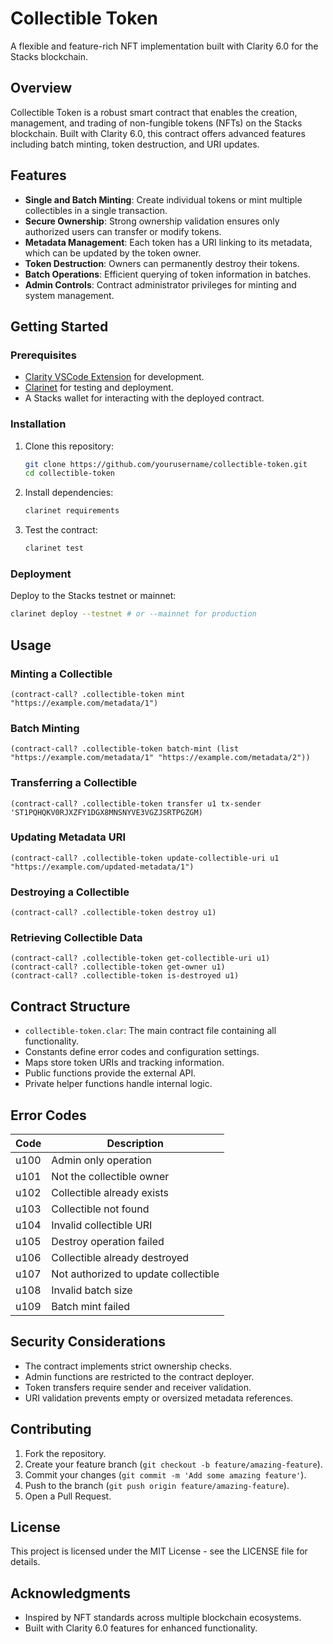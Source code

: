 # Collectible Token

A flexible and feature-rich NFT implementation built with Clarity 6.0 for the Stacks blockchain.

## Overview

Collectible Token is a robust smart contract that enables the creation, management, and trading of non-fungible tokens (NFTs) on the Stacks blockchain. 
Built with Clarity 6.0, this contract offers advanced features including batch minting, token destruction, and URI updates.

## Features

- **Single and Batch Minting**: Create individual tokens or mint multiple collectibles in a single transaction.
- **Secure Ownership**: Strong ownership validation ensures only authorized users can transfer or modify tokens.
- **Metadata Management**: Each token has a URI linking to its metadata, which can be updated by the token owner.
- **Token Destruction**: Owners can permanently destroy their tokens.
- **Batch Operations**: Efficient querying of token information in batches.
- **Admin Controls**: Contract administrator privileges for minting and system management.

## Getting Started

### Prerequisites

- [Clarity VSCode Extension](https://marketplace.visualstudio.com/items?itemName=blockstack.clarity) for development.
- [Clarinet](https://github.com/hirosystems/clarinet) for testing and deployment.
- A Stacks wallet for interacting with the deployed contract.

### Installation

1. Clone this repository:
   ```bash
   git clone https://github.com/yourusername/collectible-token.git
   cd collectible-token
   ```

2. Install dependencies:
   ```bash
   clarinet requirements
   ```

3. Test the contract:
   ```bash
   clarinet test
   ```

### Deployment

Deploy to the Stacks testnet or mainnet:

```bash
clarinet deploy --testnet # or --mainnet for production
```

## Usage

### Minting a Collectible

```clarity
(contract-call? .collectible-token mint "https://example.com/metadata/1")
```

### Batch Minting

```clarity
(contract-call? .collectible-token batch-mint (list "https://example.com/metadata/1" "https://example.com/metadata/2"))
```

### Transferring a Collectible

```clarity
(contract-call? .collectible-token transfer u1 tx-sender 'ST1PQHQKV0RJXZFY1DGX8MNSNYVE3VGZJSRTPGZGM)
```

### Updating Metadata URI

```clarity
(contract-call? .collectible-token update-collectible-uri u1 "https://example.com/updated-metadata/1")
```

### Destroying a Collectible

```clarity
(contract-call? .collectible-token destroy u1)
```

### Retrieving Collectible Data

```clarity
(contract-call? .collectible-token get-collectible-uri u1)
(contract-call? .collectible-token get-owner u1)
(contract-call? .collectible-token is-destroyed u1)
```

## Contract Structure

- `collectible-token.clar`: The main contract file containing all functionality.
- Constants define error codes and configuration settings.
- Maps store token URIs and tracking information.
- Public functions provide the external API.
- Private helper functions handle internal logic.

## Error Codes

| Code | Description |
|------|-------------|
| u100 | Admin only operation |
| u101 | Not the collectible owner |
| u102 | Collectible already exists |
| u103 | Collectible not found |
| u104 | Invalid collectible URI |
| u105 | Destroy operation failed |
| u106 | Collectible already destroyed |
| u107 | Not authorized to update collectible |
| u108 | Invalid batch size |
| u109 | Batch mint failed |

## Security Considerations

- The contract implements strict ownership checks.
- Admin functions are restricted to the contract deployer.
- Token transfers require sender and receiver validation.
- URI validation prevents empty or oversized metadata references.

## Contributing

1. Fork the repository.
2. Create your feature branch (`git checkout -b feature/amazing-feature`).
3. Commit your changes (`git commit -m 'Add some amazing feature'`).
4. Push to the branch (`git push origin feature/amazing-feature`).
5. Open a Pull Request.

## License

This project is licensed under the MIT License - see the LICENSE file for details.

## Acknowledgments

- Inspired by NFT standards across multiple blockchain ecosystems.
- Built with Clarity 6.0 features for enhanced functionality.
